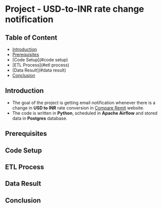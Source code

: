 # Project - USD-to-INR rate change notification

## Table of Content

- [Introduction](#introduction)
- [Prerequisites](#prerequisites)
- [Code Setup](#code setup)
- [ETL Process](#etl process)
- [Data Result](#data result)
- [Conclusion](#conclusion)

## Introduction
- The goal of the project is getting email notification whenever there is a change in **USD to INR** rate conversion in [Compare Remit](https://www.compareremit.com/todays-best-dollar-to-rupee-exchange-rate/) website. 
- The code is written in **Python**, scheduled in **Apache Airflow** and stored data in **Postgres** database.

## Prerequisites

## Code Setup

## ETL Process

## Data Result

## Conclusion

